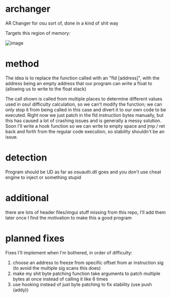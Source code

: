 # archanger

AR Changer for osu sort of, done in a kind of shit way

Targets this region of memory:

![image](https://user-images.githubusercontent.com/89066726/169220463-9b543f9b-2a14-4b59-ab97-c40a9399a895.png)

# method
The idea is to replace the function called with an "fld [address]", with the address being an empty address that our program can write a float to (allowing us to write to the float stack)

The call shown is called from multiple places to determine different values used in osu! difficulty calculation, so we can't modify the function; we can only stop it from being called in this case and divert it to our own code to be executed. Right now we just patch in the fld instruction bytes manually, but this has caused a lot of crashing issues and is generally a messy solution. Soon I'll write a hook function so we can write to empty space and jmp / ret back and forth from the regular code execution, so stability shouldn't be an issue.

# detection
Program should be UD as far as osuauth.dll goes and you don't use cheat engine to inject or something stupid

# additional

there are lots of header files/imgui stuff missing from this repo, I'll add them later once I find the motivation to make this a good program

# planned fixes
Fixes I'll implement when I'm bothered, in order of difficulty:

1. choose an address to freeze from specific offset from ar instruction sig (to avoid the multiple sig scans this does)
2. make my shit byte patching function take arguments to patch multiple bytes at once instead of calling it like 6 times
3. use hooking instead of just byte patching to fix stability (use push (addy))

